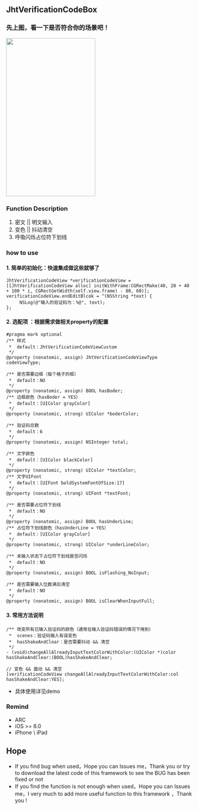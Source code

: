 ## JhtVerificationCodeBox


### 先上图，看一下是否符合你的场景吧！
<img src="https://raw.githubusercontent.com/jinht/VerificationCodeBox/master/ReadMEImages/Gif/VerificationCodeView.gif" width=240 height=426 />


### Function Description
1. 密文 || 明文输入
2. 变色 || 抖动清空
3. 呼吸闪烁占位符下划线
     
     
### how to use
#### 1. 简单的初始化：快速集成做这些就够了
```oc
JhtVerificationCodeView *verificationCodeView = [[JhtVerificationCodeView alloc] initWithFrame:CGRectMake(40, 20 + 40 + 100 * i, CGRectGetWidth(self.view.frame) - 80, 60)];
verificationCodeView.endEditBlcok = ^(NSString *text) {
     NSLog(@"输入的验证码为：%@", text);
};
```

#### 2. 选配项 ：根据需求做相关property的配置
```oc
#pragma mark optional
/** 样式
 *  default：JhtVerificationCodeViewCustom
 */
@property (nonatomic, assign) JhtVerificationCodeViewType codeViewType;

/** 是否需要边框（每个格子的框）
 *  default：NO
 */
@property (nonatomic, assign) BOOL hasBoder;
/** 边框颜色（hasBoder = YES）
 *  default：[UIColor grayColor]
 */
@property (nonatomic, strong) UIColor *boderColor;

/** 验证码总数
 *  default：6
 */
@property (nonatomic, assign) NSInteger total;

/** 文字颜色
 *  default：[UIColor blackColor]
 */
@property (nonatomic, strong) UIColor *textColor;
/** 文字UIFont
 *  default：[UIFont boldSystemFontOfSize:17]
 */
@property (nonatomic, strong) UIFont *textFont;

/** 是否需要占位符下划线 
 *  default：NO
 */
@property (nonatomic, assign) BOOL hasUnderLine;
/** 占位符下划线颜色（hasUnderLine = YES）
 *  default：[UIColor grayColor]
 */
@property (nonatomic, strong) UIColor *underLineColor;

/** 未输入状态下占位符下划线是否闪烁
 *  default：NO
 */
@property (nonatomic, assign) BOOL isFlashing_NoInput;

/** 是否需要输入位数满后清空
 *  default：NO
 */
@property (nonatomic, assign) BOOL isClearWhenInputFull;
```

#### 3. 常用方法说明
```oc
/** 改变所有已输入验证码的颜色（通常在输入验证码错误的情况下用到）
 *  scenes：验证码输入有误变色
 *  hasShakeAndClear：是否需要抖动 && 清空
 */
- (void)changeAllAlreadyInputTextColorWithColor:(UIColor *)color hasShakeAndClear:(BOOL)hasShakeAndClear;

// 变色 && 震动 && 清空
[verificationCodeView changeAllAlreadyInputTextColorWithColor:col hasShakeAndClear:YES];
```

* 具体使用详见demo


### Remind
* ARC
* iOS >= 8.0
* iPhone \ iPad 


## Hope
* If you find bug when used，Hope you can Issues me，Thank you or try to download the latest code of this framework to see the BUG has been fixed or not
* If you find the function is not enough when used，Hope you can Issues me，I very much to add more useful function to this framework ，Thank you !
